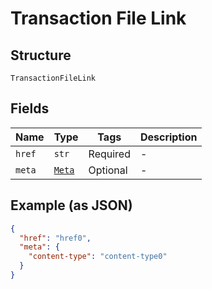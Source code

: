 
# Transaction File Link

## Structure

`TransactionFileLink`

## Fields

| Name | Type | Tags | Description |
|  --- | --- | --- | --- |
| `href` | `str` | Required | - |
| `meta` | [`Meta`](../../doc/models/meta.md) | Optional | - |

## Example (as JSON)

```json
{
  "href": "href0",
  "meta": {
    "content-type": "content-type0"
  }
}
```

